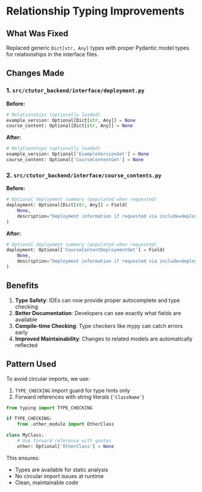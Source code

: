 # Relationship Typing Improvements

## What Was Fixed

Replaced generic `Dict[str, Any]` types with proper Pydantic model types for relationships in the interface files.

## Changes Made

### 1. `src/ctutor_backend/interface/deployment.py`

**Before:**
```python
# Relationships (optionally loaded)
example_version: Optional[Dict[str, Any]] = None
course_content: Optional[Dict[str, Any]] = None
```

**After:**
```python
# Relationships (optionally loaded)
example_version: Optional['ExampleVersionGet'] = None
course_content: Optional['CourseContentGet'] = None
```

### 2. `src/ctutor_backend/interface/course_contents.py`

**Before:**
```python
# Optional deployment summary (populated when requested)
deployment: Optional[Dict[str, Any]] = Field(
    None,
    description="Deployment information if requested via include=deployment"
)
```

**After:**
```python
# Optional deployment summary (populated when requested)
deployment: Optional['CourseContentDeploymentGet'] = Field(
    None,
    description="Deployment information if requested via include=deployment"
)
```

## Benefits

1. **Type Safety**: IDEs can now provide proper autocomplete and type checking
2. **Better Documentation**: Developers can see exactly what fields are available
3. **Compile-time Checking**: Type checkers like mypy can catch errors early
4. **Improved Maintainability**: Changes to related models are automatically reflected

## Pattern Used

To avoid circular imports, we use:
1. `TYPE_CHECKING` import guard for type hints only
2. Forward references with string literals (`'ClassName'`)

```python
from typing import TYPE_CHECKING

if TYPE_CHECKING:
    from .other_module import OtherClass

class MyClass:
    # Use forward reference with quotes
    other: Optional['OtherClass'] = None
```

This ensures:
- Types are available for static analysis
- No circular import issues at runtime
- Clean, maintainable code